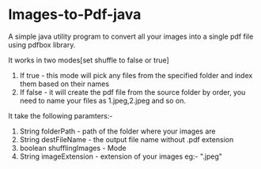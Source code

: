 # Images-to-Pdf-java


A simple java utility program to convert all your images into a single pdf file using pdfbox library.

It works in two modes[set shuffle to false or true]
1. If true - this mode will pick any files from the specified folder and index them based on their names
2. If false - it will create the pdf file from the source folder by order, you need to name your files as 1.jpeg,2.jpeg and so on.

It take the following paramters:-

1. String folderPath - path of the folder where your images are
2. String destFileName - the output file name without .pdf extension
3. boolean shufflingImages - Mode
4. String imageExtension - extension of your images eg:- ".jpeg"
